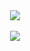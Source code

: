 <!--# cars-->

<div align="center">
    <img src="https://64.media.tumblr.com/2bbe6d2b5b8d8170d0c6ff0be852cd40/30c58b19501644e2-c7/s540x810/599cf340facc078ea2c8414b860b48f02d2ac4a4.gifv">
<div>

<div align="center">
    <br><img src="https://64.media.tumblr.com/8e031c1e39f07c198ab2de34da458286/30c58b19501644e2-fd/s540x810/03c73aa4e4bd2b587a1221e16e4bc64e01924035.gifv">
<div>
